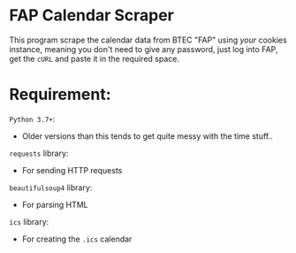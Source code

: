 # FAP Calendar Scraper
This program scrape the calendar data from BTEC "FAP" using *your* cookies instance, meaning you don't need to give any password, just log into FAP, get the `cURL` and paste it in the required space.

# Requirement:
 `Python 3.7+`: 
 - Older versions than this tends to get quite messy with the time stuff..
 
 `requests` library:
 - For sending HTTP requests
 
`beautifulsoup4` library: 
- For parsing HTML

`ics` library: 
- For creating the `.ics` calendar


